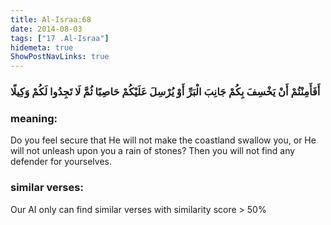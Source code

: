 ```yaml
---
title: Al-Israa:68
date: 2014-08-03
tags: ["17 .Al-Israa"]
hidemeta: true 
ShowPostNavLinks: true 
---
```

### أَفَأَمِنْتُمْ أَنْ يَخْسِفَ بِكُمْ جَانِبَ الْبَرِّ أَوْ يُرْسِلَ عَلَيْكُمْ حَاصِبًا ثُمَّ لَا تَجِدُوا لَكُمْ وَكِيلًا
### meaning: 
Do you feel secure that He will not make the coastland swallow you, or He will not unleash upon you a rain of stones? Then you will not find any defender for yourselves.
### similar verses: 

Our AI only can find similar verses with similarity score > 50% 




